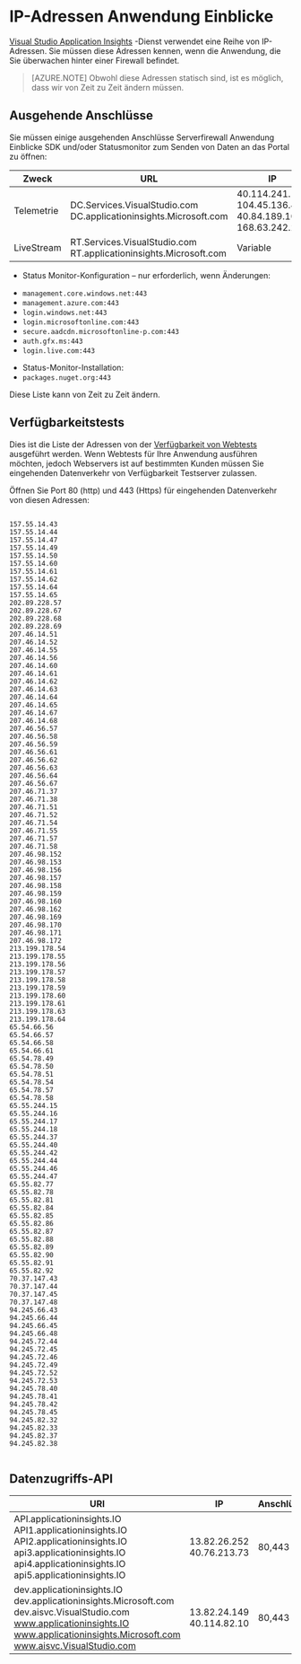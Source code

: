 <properties 
    pageTitle="IP-Adressen Anwendung Einblicke | Microsoft Azure"
    description="Firewallausnahmen Server erforderliche Anwendung Einblicke" 
    services="application-insights"
    documentationCenter=".net"
    authors="alancameronwills" 
    manager="douge"/>

<tags 
    ms.service="application-insights" 
    ms.workload="tbd" 
    ms.tgt_pltfrm="ibiza" 
    ms.devlang="na" 
    ms.topic="article" 
    ms.date="08/24/2016" 
    ms.author="awills"/>
 
# <a name="ip-addresses-used-by-application-insights"></a>IP-Adressen Anwendung Einblicke

[Visual Studio Application Insights](app-insights-overview.md) -Dienst verwendet eine Reihe von IP-Adressen. Sie müssen diese Adressen kennen, wenn die Anwendung, die Sie überwachen hinter einer Firewall befindet.

> [AZURE.NOTE] Obwohl diese Adressen statisch sind, ist es möglich, dass wir von Zeit zu Zeit ändern müssen.


## <a name="outgoing-ports"></a>Ausgehende Anschlüsse

Sie müssen einige ausgehenden Anschlüsse Serverfirewall Anwendung Einblicke SDK und/oder Statusmonitor zum Senden von Daten an das Portal zu öffnen:

|Zweck|URL|IP|Anschlüsse
|---|---|---|---
| Telemetrie|DC.Services.VisualStudio.com<br/>DC.applicationinsights.Microsoft.com| 40.114.241.141<br/>104.45.136.42<br/>40.84.189.107<br/>168.63.242.221|443
|LiveStream|RT.Services.VisualStudio.com<br/>RT.applicationinsights.Microsoft.com |Variable|443



+ Status Monitor-Konfiguration – nur erforderlich, wenn Änderungen:
 -  `management.core.windows.net:443` 
 -  `management.azure.com:443`
 -  `login.windows.net:443`
 -  `login.microsoftonline.com:443`
 -  `secure.aadcdn.microsoftonline-p.com:443`
 -  `auth.gfx.ms:443`
 -  `login.live.com:443`
+ Status-Monitor-Installation:
 +  `packages.nuget.org:443`

Diese Liste kann von Zeit zu Zeit ändern.

## <a name="availability-tests"></a>Verfügbarkeitstests

Dies ist die Liste der Adressen von der [Verfügbarkeit von Webtests](app-insights-monitor-web-app-availability.md) ausgeführt werden. Wenn Webtests für Ihre Anwendung ausführen möchten, jedoch Webservers ist auf bestimmten Kunden müssen Sie eingehenden Datenverkehr von Verfügbarkeit Testserver zulassen.

Öffnen Sie Port 80 (http) und 443 (Https) für eingehenden Datenverkehr von diesen Adressen:

```

157.55.14.43
157.55.14.44
157.55.14.47
157.55.14.49
157.55.14.50
157.55.14.60
157.55.14.61
157.55.14.62
157.55.14.64
157.55.14.65
202.89.228.57
202.89.228.67
202.89.228.68
202.89.228.69
207.46.14.51
207.46.14.52
207.46.14.55
207.46.14.56
207.46.14.60
207.46.14.61
207.46.14.62
207.46.14.63
207.46.14.64
207.46.14.65
207.46.14.67
207.46.14.68
207.46.56.57
207.46.56.58
207.46.56.59
207.46.56.61
207.46.56.62
207.46.56.63
207.46.56.64
207.46.56.67
207.46.71.37
207.46.71.38
207.46.71.51
207.46.71.52
207.46.71.54
207.46.71.55
207.46.71.57
207.46.71.58
207.46.98.152
207.46.98.153
207.46.98.156
207.46.98.157
207.46.98.158
207.46.98.159
207.46.98.160
207.46.98.162
207.46.98.169
207.46.98.170
207.46.98.171
207.46.98.172
213.199.178.54
213.199.178.55
213.199.178.56
213.199.178.57
213.199.178.58
213.199.178.59
213.199.178.60
213.199.178.61
213.199.178.63
213.199.178.64
65.54.66.56
65.54.66.57
65.54.66.58
65.54.66.61
65.54.78.49
65.54.78.50
65.54.78.51
65.54.78.54
65.54.78.57
65.54.78.58
65.55.244.15
65.55.244.16
65.55.244.17
65.55.244.18
65.55.244.37
65.55.244.40
65.55.244.42
65.55.244.44
65.55.244.46
65.55.244.47
65.55.82.77
65.55.82.78
65.55.82.81
65.55.82.84
65.55.82.85
65.55.82.86
65.55.82.87
65.55.82.88
65.55.82.89
65.55.82.90
65.55.82.91
65.55.82.92
70.37.147.43
70.37.147.44
70.37.147.45
70.37.147.48
94.245.66.43
94.245.66.44
94.245.66.45
94.245.66.48
94.245.72.44
94.245.72.45
94.245.72.46
94.245.72.49
94.245.72.52
94.245.72.53
94.245.78.40
94.245.78.41
94.245.78.42
94.245.78.45
94.245.82.32
94.245.82.33
94.245.82.37
94.245.82.38


```  

## <a name="data-access-api"></a>Datenzugriffs-API



|URI|IP|Anschlüsse
|---|---|---
|API.applicationinsights.IO<br/>API1.applicationinsights.IO<br/>API2.applicationinsights.IO<br/>api3.applicationinsights.IO<br/>api4.applicationinsights.IO<br/>api5.applicationinsights.IO|13.82.26.252<br/>40.76.213.73|80,443
|dev.applicationinsights.IO<br/>dev.applicationinsights.Microsoft.com<br/>dev.aisvc.VisualStudio.com<br/>www.applicationinsights.IO<br/>www.applicationinsights.Microsoft.com<br/>www.aisvc.VisualStudio.com|13.82.24.149<br/>40.114.82.10|80,443





 
